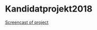# Kandidatprojekt2018

[Screencast of project](https://drive.google.com/open?id=1t-ONlJAENUFvBt1-GnODrcHmAa-oSpS0)
